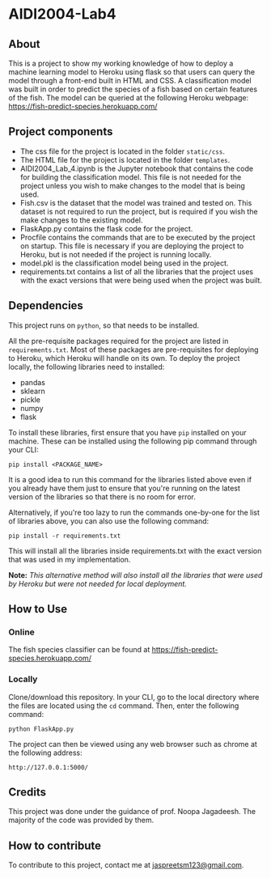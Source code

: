 # AIDI2004-Lab4

## About

This is a project to show my working knowledge of how to deploy a machine learning model to Heroku using flask so that users can query the model through a front-end built in HTML and CSS. A classification model was built in order to predict the species of a fish based on certain features of the fish. The model can be queried at the following Heroku webpage: https://fish-predict-species.herokuapp.com/

## Project components

* The css file for the project is located in the folder ```static/css```.
* The HTML file for the project is located in the folder ```templates```.
* AIDI2004_Lab_4.ipynb is the Jupyter notebook that contains the code for building the classification model. This file is not needed for the project unless you wish to make changes to the model that is being used.
* Fish.csv is the dataset that the model was trained and tested on. This dataset is not required to run the project, but is required if you wish the make changes to the existing model.
* FlaskApp.py contains the flask code for the project.
* Procfile contains the commands that are to be executed by the project on startup. This file is necessary if you are deploying the project to Heroku, but is not needed if the project is running locally.
* model.pkl is the classification model being used in the project.
* requirements.txt contains a list of all the libraries that the project uses with the exact versions that were being used when the project was built.

## Dependencies

This project runs on ```python```, so that needs to be installed.

All the pre-requisite packages required for the project are listed in ```requirements.txt```. Most of these packages are pre-requisites for deploying to Heroku, which Heroku will handle on its own. To deploy the project locally, the following libraries need to installed:


*   pandas
*   sklearn
*   pickle
*   numpy
*   flask

To install these libraries, first ensure that you have ```pip``` installed on your machine. These can be installed using the following pip command through your CLI:


```
pip install <PACKAGE_NAME>
```

It is a good idea to run this command for the libraries listed above even if you already have them just to ensure that you're running on the latest version of the libraries so that there is no room for error. 

Alternatively, if you're too lazy to run the commands one-by-one for the list of libraries above, you can also use the following command:

```
pip install -r requirements.txt
```

This will install all the libraries inside requirements.txt with the exact version that was used in my implementation. 

**Note:** *This alternative method will also install all the libraries that were used by Heroku but were not needed for local deployment.*


## How to Use

### Online

The fish species classifier can be found at https://fish-predict-species.herokuapp.com/

### Locally

Clone/download this repository. In your CLI, go to the local directory where the files are located using the ```cd``` command. Then, enter the following command:

```python FlaskApp.py```

The project can then be viewed using any web browser such as chrome at the following address:

```http://127.0.0.1:5000/```


## Credits

This project was done under the guidance of prof. Noopa Jagadeesh. The majority of the code was provided by them.


## How to contribute

To contribute to this project, contact me at jaspreetsm123@gmail.com.
